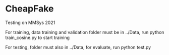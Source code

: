 # CheapFake
Testing on MMSys 2021

For training, data training and validation folder must be in ../Data, run python train_cosine.py to start training

For testing, folder must also in ../Data, for evaluate, run python test.py

